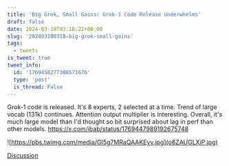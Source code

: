 ```yaml
---
title: 'Big Grok, Small Gains: Grok-1 Code Release Underwhelms'
draft: false
date: 2024-03-18T03:18:22+00:00
slug: '202403180318-big-grok-small-gains'
tags:
  - tweets
is_tweet: true
tweet_info:
  id: '1769458277308571676'
  type: 'post'
  is_thread: False
---
```




Grok-1 code is released. It's 8 experts, 2 selected at a time. Trend of large vocab (131k) continues. Attention output multiplier is interesting. Overall, it's much large model than I'd thought so bit surprised about lag in perf than other models. <https://x.com/ibab/status/1769447989192675748> 

![https://pbs.twimg.com/media/GI5g7MRaQAAKEyv.jpg](o6ZAUGLXiP.jpg)

[Discussion](https://x.com/sytelus/status/1769458277308571676)
